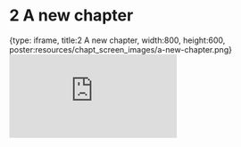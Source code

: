# 2 A new chapter
 
{type: iframe, title:2 A new chapter, width:800, height:600, poster:resources/chapt_screen_images/a-new-chapter.png}
![](https://griffithlab.github.io/pVACtools_Intro_Course/no_toc/a-new-chapter.html)
 

 
